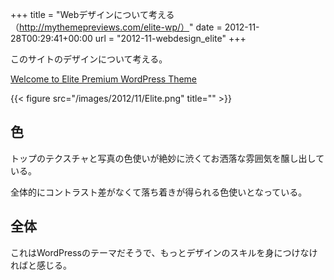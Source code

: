 +++
title = "Webデザインについて考える（http://mythemepreviews.com/elite-wp/）"
date = 2012-11-28T00:29:41+00:00
url = "2012-11-webdesign_elite"
+++

このサイトのデザインについて考える。

[Welcome to Elite Premium WordPress Theme](http://mythemepreviews.com/elite-wp/)

{{< figure src="/images/2012/11/Elite.png" title="" >}}

## 色

トップのテクスチャと写真の色使いが絶妙に渋くてお洒落な雰囲気を醸し出している。

全体的にコントラスト差がなくて落ち着きが得られる色使いとなっている。

## 全体

これはWordPressのテーマだそうで、もっとデザインのスキルを身につけなければと感じる。
